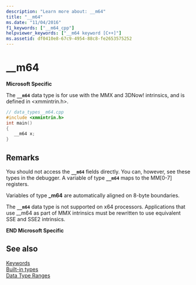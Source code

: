 ```yaml
---
description: "Learn more about: __m64"
title: "__m64"
ms.date: "11/04/2016"
f1_keywords: ["__m64_cpp"]
helpviewer_keywords: ["__m64 keyword [C++]"]
ms.assetid: df0410e8-67c9-4954-88c8-fe2653575252
---
```

# __m64

**Microsoft Specific**

The **`__m64`** data type is for use with the MMX and 3DNow! intrinsics, and is defined in \<xmmintrin.h>.

```cpp
// data_types__m64.cpp
#include <xmmintrin.h>
int main()
{
   __m64 x;
}
```

## Remarks

You should not access the **`__m64`** fields directly. You can, however, see these types in the debugger. A variable of type **`__m64`** maps to the MM[0-7] registers.

Variables of type **_m64** are automatically aligned on 8-byte boundaries.

The **`__m64`** data type is not supported on x64 processors. Applications that use __m64 as part of MMX intrinsics must be rewritten to use equivalent SSE and SSE2 intrinsics.

**END Microsoft Specific**

## See also

[Keywords](../cpp/keywords-cpp.md)<br/>
[Built-in types](../cpp/fundamental-types-cpp.md)<br/>
[Data Type Ranges](../cpp/data-type-ranges.md)
